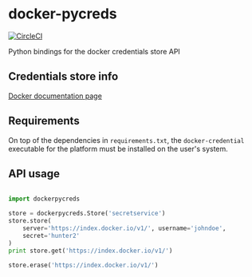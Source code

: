 # docker-pycreds

[![CircleCI](https://circleci.com/gh/shin-/dockerpy-creds/tree/master.svg?style=svg)](https://circleci.com/gh/shin-/dockerpy-creds/tree/master)

Python bindings for the docker credentials store API

## Credentials store info

[Docker documentation page](https://docs.docker.com/engine/reference/commandline/login/#/credentials-store)

## Requirements

On top of the dependencies in `requirements.txt`, the `docker-credential`
executable for the platform must be installed on the user's system.

## API usage

```python

import dockerpycreds

store = dockerpycreds.Store('secretservice')
store.store(
    server='https://index.docker.io/v1/', username='johndoe',
    secret='hunter2'
)
print store.get('https://index.docker.io/v1/')

store.erase('https://index.docker.io/v1/')
```
